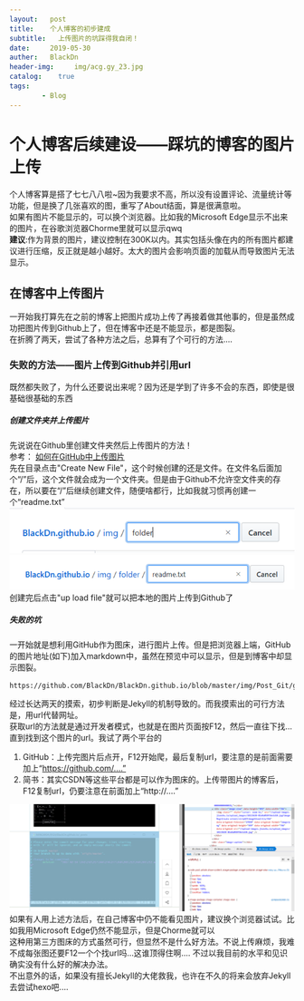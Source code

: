 ```yaml
---
layout:   post
title:    个人博客的初步建成
subtitle:   上传图片的坑踩得我自闭！
date:     2019-05-30
auther:   BlackDn
header-img:     img/acg.gy_23.jpg
catalog:    true
tags:
        - Blog
---
```

# 个人博客后续建设——踩坑的博客的图片上传
个人博客算是搭了七七八八啦~因为我要求不高，所以没有设置评论、流量统计等功能，但是换了几张喜欢的图，重写了About结面，算是很满意啦。  
如果有图片不能显示的，可以换个浏览器。比如我的Microsoft Edge显示不出来的图片，在谷歌浏览器Chorme里就可以显示qwq  
**建议**:作为背景的图片，建议控制在300K以内。其实包括头像在内的所有图片都建议进行压缩，反正就是越小越好。太大的图片会影响页面的加载从而导致图片无法显示。
## 在博客中上传图片
一开始我打算先在之前的博客上把图片成功上传了再接着做其他事的，但是虽然成功把图片传到Github上了，但在博客中还是不能显示，都是图裂。  
在折腾了两天，尝试了各种方法之后，总算有了个可行的方法....  
### 失败的方法——图片上传到Github并引用url
既然都失败了，为什么还要说出来呢？因为还是学到了许多不会的东西，即使是很基础很基础的东西  
##### 创建文件夹并上传图片
先说说在Github里创建文件夹然后上传图片的方法！  
参考：  [如何在GitHub中上传图片](https://blog.csdn.net/Cassie_zkq/article/details/79968598)  
先在目录点击"Create New File"，这个时候创建的还是文件。在文件名后面加个“/”后，这个文件就会成为一个文件夹。但是由于Github不允许空文件夹的存在，所以要在“/”后继续创建文件，随便啥都行，比如我就习惯再创建一个“readme.txt”  
![createnew](https://github.com/BlackDn/BlackDn.github.io/blob/master/img/Post_Blog/createnew.jpg?raw=true)  
![newfolder](https://github.com/BlackDn/BlackDn.github.io/blob/master/img/Post_Blog/newfolder.jpg?raw=true)  
创建完后点击"up load file"就可以把本地的图片上传到Github了  
##### 失败的坑
一开始就是想利用GitHub作为图床，进行图片上传。但是把浏览器上端，GitHub的图片地址(如下)加入markdown中，虽然在预览中可以显示，但是到博客中却显示图裂。  
```
https://github.com/BlackDn/BlackDn.github.io/blob/master/img/Post_Git/git.jpg
```
经过长达两天的摸索，初步判断是Jekyll的机制导致的。而我摸索出的可行方法是，用url代替网址。  
获取url的方法就是通过开发者模式，也就是在图片页面按F12，然后一直往下找...直到找到这个图片的url。我试了两个平台的  
1. GitHub：上传完图片后点开，F12开始爬，最后复制url，要注意的是前面需要加上“https://github.com/....”
2. 简书：其实CSDN等这些平台都是可以作为图床的。上传带图片的博客后，F12复制url，仍要注意在前面加上“http://....”

![geturl](https://github.com/BlackDn/BlackDn.github.io/blob/master/img/Post_Blog/getUrl.jpg?raw=true)
如果有人用上述方法后，在自己博客中仍不能看见图片，建议换个浏览器试试。比如我用Microsoft Edge仍然不能显示，但是Chorme就可以  
这种用第三方图床的方式虽然可行，但显然不是什么好方法。不说上传麻烦，我难不成每张图还要F12一个个找url吗...这谁顶得住啊.... 
不过以我目前的水平和见识确实没有什么好的解决办法。  
不出意外的话，如果没有擅长Jekyll的大佬救我，也许在不久的将来会放弃Jekyll去尝试hexo吧....
